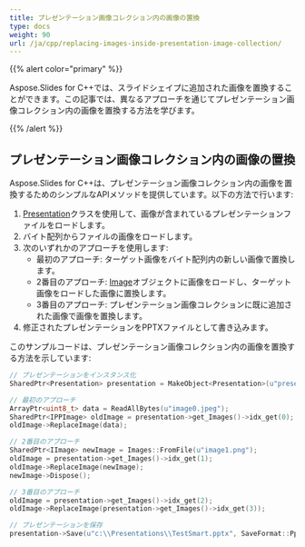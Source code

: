 ```yaml
---  
title: プレゼンテーション画像コレクション内の画像の置換  
type: docs  
weight: 90  
url: /ja/cpp/replacing-images-inside-presentation-image-collection/  
---  
```


{{% alert color="primary" %}}  

Aspose.Slides for C++では、スライドシェイプに追加された画像を置換することができます。この記事では、異なるアプローチを通じてプレゼンテーション画像コレクション内の画像を置換する方法を学びます。

{{% /alert %}}  
## **プレゼンテーション画像コレクション内の画像の置換**  
Aspose.Slides for C++は、プレゼンテーション画像コレクション内の画像を置換するためのシンプルなAPIメソッドを提供しています。以下の方法で行います:

1. [Presentation](https://reference.aspose.com/slides/cpp/class/aspose.slides.presentation)クラスを使用して、画像が含まれているプレゼンテーションファイルをロードします。  
1. バイト配列からファイルの画像をロードします。  
1. 次のいずれかのアプローチを使用します:  
   - 最初のアプローチ: ターゲット画像をバイト配列内の新しい画像で置換します。  
   - 2番目のアプローチ: [Image](https://reference.aspose.com/slides/cpp/class/system.drawing.image)オブジェクトに画像をロードし、ターゲット画像をロードした画像に置換します。  
   - 3番目のアプローチ: プレゼンテーション画像コレクションに既に追加された画像で画像を置換します。  
1. 修正されたプレゼンテーションをPPTXファイルとして書き込みます。  

このサンプルコードは、プレゼンテーション画像コレクション内の画像を置換する方法を示しています:  

``` cpp  
// プレゼンテーションをインスタンス化  
SharedPtr<Presentation> presentation = MakeObject<Presentation>(u"presentation.pptx");  

// 最初のアプローチ  
ArrayPtr<uint8_t> data = ReadAllBytes(u"image0.jpeg");  
SharedPtr<IPPImage> oldImage = presentation->get_Images()->idx_get(0);  
oldImage->ReplaceImage(data);  

// 2番目のアプローチ  
SharedPtr<IImage> newImage = Images::FromFile(u"image1.png");  
oldImage = presentation->get_Images()->idx_get(1);  
oldImage->ReplaceImage(newImage);  
newImage->Dispose();  

// 3番目のアプローチ  
oldImage = presentation->get_Images()->idx_get(2);  
oldImage->ReplaceImage(presentation->get_Images()->idx_get(3));  

// プレゼンテーションを保存  
presentation->Save(u"c:\\Presentations\\TestSmart.pptx", SaveFormat::Pptx);  
```  
